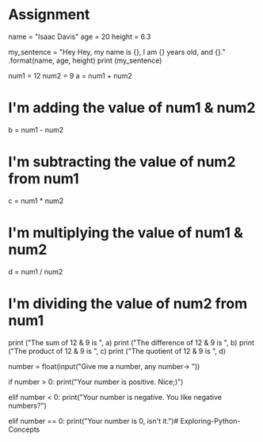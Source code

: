 # Assignment

name = "Isaac Davis"
age = 20
height = 6.3

my_sentence = "Hey Hey, my name is {}, I am {} years old, and {}." .format(name, age, height)
print (my_sentence)

num1 = 12
num2 = 9
a = num1 + num2
# I'm adding the value of num1 & num2
b = num1 - num2
# I'm subtracting the value of num2 from num1
c = num1 * num2
# I'm multiplying the value of num1 & num2
d = num1 / num2
# I'm dividing the value of num2 from num1

print ("The sum of 12 & 9 is ", a)
print ("The difference of 12 & 9 is ", b)
print ("The product of 12 & 9 is ", c)
print ("The quotient of 12 & 9 is ", d)

number = float(input("Give me a number, any number-> "))

if number > 0:
    print("Your number is positive. Nice;)")
    
elif number < 0:
    print("Your number is negative. You like negative numbers?")
    
elif number == 0:
    print("Your number is 0, isn't it.")# Exploring-Python-Concepts
